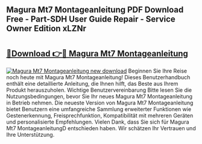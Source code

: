 ## Magura Mt7 Montageanleitung PDF Download Free - Part-SDH User Guide Repair - Service Owner Edition xLZNr

# <h2><a href="http://df7tq4.blite.top/?on=Magura+Mt7+Montageanleitung">🔗Download 👉🔴 Magura Mt7 Montageanleitung</a></h2>

[![Magura Mt7 Montageanleitung new download](https://i.imgur.com/lujVjoI.png)](http://df7tq4.blite.top/?on=Magura+Mt7+Montageanleitung)
Beginnen Sie Ihre Reise noch heute mit Magura Mt7 Montageanleitung! Dieses Benutzerhandbuch enthält eine detaillierte Anleitung, die Ihnen hilft, das Beste aus Ihrem Produkt herauszuholen. Wichtige Benutzervereinbarung Bitte lesen Sie die Nutzungsbedingungen, bevor Sie Ihr neues Magura Mt7 Montageanleitung in Betrieb nehmen. Die neueste Version von Magura Mt7 Montageanleitung bietet Benutzern eine umfangreiche Sammlung erweiterter Funktionen wie Gestenerkennung, Freisprechfunktion, Kompatibilität mit mehreren Geräten und personalisierte Empfehlungen. Vielen Dank, dass Sie sich für Magura Mt7 MontageanleitungD entschieden haben. Wir schätzen Ihr Vertrauen und Ihre Unterstützung.
